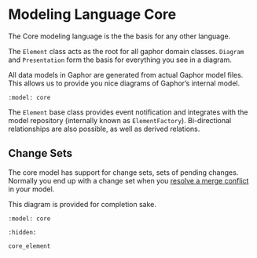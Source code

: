 # Modeling Language Core

The Core modeling language is the the basis for any other language.

The `Element` class acts as the root for all gaphor domain classes.
`Diagram` and `Presentation` form the basis for everything you see
in a diagram.

All data models in Gaphor are generated from actual Gaphor model files.
This allows us to provide you nice diagrams of Gaphor’s internal model.

```{diagram} core
:model: core
```

The `Element` base class provides event notification and integrates
with the model repository (internally known as `ElementFactory`).
Bi-directional relationships are also possible, as well as derived
relations.

## Change Sets

The core model has support for change sets, sets of pending changes.
Normally you end up with a change set when you
[resolve a merge conflict](../merge_conflicts) in your model.

This diagram is provided for completion sake.

```{diagram} change sets
:model: core
```


```{toctree}
:hidden:

core_element
```
